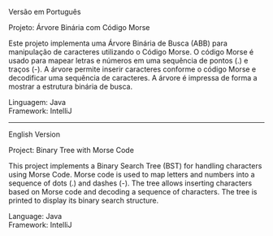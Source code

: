 Versão em Português  

Projeto: Árvore Binária com Código Morse  

Este projeto implementa uma Árvore Binária de Busca (ABB) para 
manipulação de caracteres utilizando o Código Morse. O código 
Morse é usado para mapear letras e números em uma sequência de 
pontos (.) e traços (-). A árvore permite inserir caracteres 
conforme o código Morse e decodificar uma sequência de 
caracteres. A árvore é impressa de forma a mostrar a estrutura 
binária de busca.

Linguagem: Java  
Framework: IntelliJ  


-----


English Version  

Project: Binary Tree with Morse Code 

This project implements a Binary Search Tree (BST) for handling 
characters using Morse Code. Morse code is used to map letters 
and numbers into a sequence of dots (.) and dashes (-). The tree 
allows inserting characters based on Morse code and decoding a 
sequence of characters. The tree is printed to display its binary 
search structure.

Language: Java  
Framework: IntelliJ  